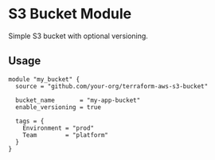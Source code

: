 # S3 Bucket Module

Simple S3 bucket with optional versioning.

## Usage
```hcl
module "my_bucket" {
  source = "github.com/your-org/terraform-aws-s3-bucket"
  
  bucket_name       = "my-app-bucket"
  enable_versioning = true
  
  tags = {
    Environment = "prod"
    Team        = "platform"
  }
}
```
